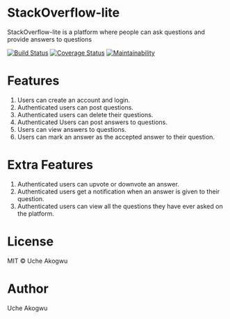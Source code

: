 # StackOverflow-lite
StackOverflow-lite is a platform where people can ask questions and provide answers to questions


[![Build Status](https://travis-ci.org/ucheg6/StackOverflow-lite.svg?branch=159806085-setup-api-endpoint-get-questions)](https://travis-ci.org/ucheg6/StackOverflow-lite)
[![Coverage Status](https://coveralls.io/repos/github/ucheg6/Book-A-Meal-App/badge.svg?branch=feature-server)](https://coveralls.io/github/ucheg6/Book-A-Meal-App?branch=feature-server)
[![Maintainability](https://api.codeclimate.com/v1/badges/219d052de64353013d4f/maintainability)](https://codeclimate.com/github/ucheg6/Book-A-Meal-App/maintainability)

# Features

   1. Users can create an account and login.
   2. Authenticated users can post questions.
   3. Authenticated users can delete their questions.
   4. Authenticated Users can post answers to questions.
   5. Users can view answers to questions.
   6. Users can mark an answer as the accepted answer to their question.

# Extra Features

   1. Authenticated users can upvote or downvote an answer.
   2. Authenticated users get a notification when an answer is given to their      question.
   3. Authenticated users can view all the questions they have ever asked on       the platform.
# License
  MIT © Uche Akogwu  
# Author
  Uche Akogwu
